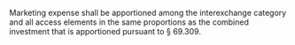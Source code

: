 Marketing expense shall be apportioned among the interexchange category and all access elements in the same proportions as the combined investment that is apportioned pursuant to § 69.309.


